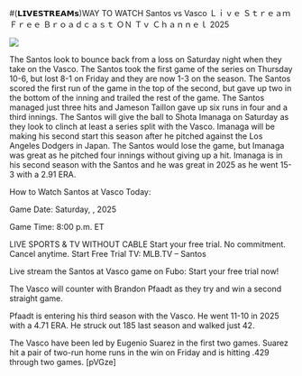 #(𝗟𝗜𝗩𝗘𝗦𝗧𝗥𝗘𝗔𝗠𝘀)WAY TO WATCH Santos vs Vasco Ｌｉｖｅ Ｓｔｒｅａｍ Ｆｒｅｅ Ｂｒｏａｄｃａｓｔ ＯＮ Ｔｖ Ｃｈａｎｎｅｌ  2025  
  
  
[![](https://i.imgur.com/qSNzIqt.png)](https://movie.rssnews.media/DCqIPufD.php)  
  
The Santos look to bounce back from a loss on Saturday night when they take on the Vasco. The Santos took the first game of the series on Thursday 10-6, but lost 8-1 on Friday and they are now 1-3 on the season. The Santos scored the first run of the game in the top of the second, but gave up two in the bottom of the inning and trailed the rest of the game. The Santos managed just three hits and Jameson Taillon gave up six runs in four and a third innings. The Santos will give the ball to Shota Imanaga on Saturday as they look to clinch at least a series split with the Vasco. Imanaga will be making his second start this season after he pitched against the Los Angeles Dodgers in Japan. The Santos would lose the game, but Imanaga was great as he pitched four innings without giving up a hit. Imanaga is in his second season with the Santos and he was great in 2025 as he went 15-3 with a 2.91 ERA.

How to Watch Santos at Vasco Today:

Game Date: Saturday, , 2025

Game Time: 8:00 p.m. ET

LIVE SPORTS & TV WITHOUT CABLE
Start your free trial. No commitment. Cancel anytime.
Start Free Trial
TV: MLB.TV – Santos

Live stream the Santos at Vasco game on Fubo: Start your free trial now!

The Vasco will counter with Brandon Pfaadt as they try and win a second straight game.

Pfaadt is entering his third season with the Vasco. He went 11-10 in 2025 with a 4.71 ERA. He struck out 185 last season and walked just 42.

The Vasco have been led by Eugenio Suarez in the first two games. Suarez hit a pair of two-run home runs in the win on Friday and is hitting .429 through two games. [pVGze]